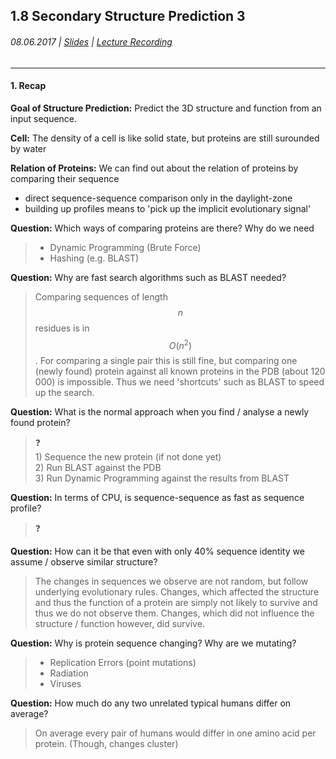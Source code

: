 ## 1.8 Secondary Structure Prediction 3

###### 08.06.2017 \| [Slides](https://www.rostlab.org/sites/default/files/fileadmin/teaching/SoSe17/PP1CS/cb1e_20170601_sec2.pdf) \| [Lecture Recording](https://www.youtube.com/watch?v=BmOE3X6Qh98&list=PLg46T0OlBIJ9abbsmUL-ux24DCpoUlC1J&index=7)

---

#### 1. Recap

**Goal of Structure Prediction:** Predict the 3D structure and function from an input sequence.

**Cell:** The density of a cell is like solid state, but proteins are still surounded by water

**Relation of Proteins:** We can find out about the relation of proteins by comparing their sequence

* direct sequence-sequence comparison only in the daylight-zone
* building up profiles means to 'pick up the implicit evolutionary signal'

**Question:** Which ways of comparing proteins are there? Why do we need

> * Dynamic Programming \(Brute Force\)
> * Hashing \(e.g. BLAST\)

**Question:** Why are fast search algorithms such as BLAST needed?

> Comparing sequences of length $$n$$ residues is in $$O(n^2)$$. For comparing a single pair this is still fine, but comparing one \(newly found\) protein against all known proteins in the PDB \(about 120 000\) is impossible. Thus we need 'shortcuts' such as BLAST to speed up the search.

**Question:** What is the normal approach when you find / analyse a newly found protein?

> ❓  
> 1\) Sequence the new protein \(if not done yet\)  
> 2\) Run BLAST against the PDB  
> 3\) Run Dynamic Programming against the results from BLAST

**Question:** In terms of CPU, is sequence-sequence as fast as sequence profile?

> ❓

**Question:** How can it be that even with only 40% sequence identity we assume / observe similar structure?

> The changes in sequences we observe are not random, but follow underlying evolutionary rules. Changes, which affected the structure and thus the function of a protein are simply not likely to survive and thus we do not observe them. Changes, which did not influence the structure / function however, did survive.

**Question:** Why is protein sequence changing? Why are we mutating?

> * Replication Errors \(point mutations\)
> * Radiation
> * Viruses

**Question:** How much do any two unrelated typical humans differ on average?

> On average every pair of humans would differ in one amino acid per protein. \(Though, changes cluster\)




